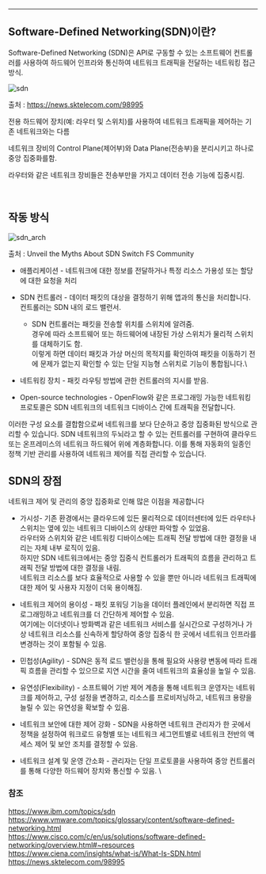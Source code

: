 ***

## Software-Defined Networking(SDN)이란?

Software-Defined Networking (SDN)은 API로 구동할 수 있는 소프트웨어 컨트롤러를 사용하여 하드웨어 인프라와 통신하여 네트워크 트래픽을 전달하는 네트워킹 접근 방식. 

![sdn](https://user-images.githubusercontent.com/61622657/224517757-1dcc4bd9-7ef2-433b-a500-1f1e10aba85d.png) 

출처 : https://news.sktelecom.com/98995

전용 하드웨어 장치(예: 라우터 및 스위치)를 사용하여 네트워크 트래픽을 제어하는 기존 네트워크와는 다름

네트워크 장비의 Control Plane(제어부)와 Data Plane(전송부)을 분리시키고 하나로 중앙 집중화를함.

라우터와 같은 네트워크 장비들은 전송부만을 가지고 데이터 전송 기능에 집중시킴.

<br>

## 작동 방식

![sdn_arch](https://user-images.githubusercontent.com/61622657/224517810-c8836573-89c0-41f8-b892-74e72794cd00.png)

출처 : Unveil the Myths About SDN Switch FS Community

- 애플리케이션 - 네트워크에 대한 정보를 전달하거나 특정 리소스 가용성 또는 할당에 대한 요청을 처리

- SDN 컨트롤러 - 데이터 패킷의 대상을 결정하기 위해 앱과의 통신을 처리합니다. 컨트롤러는 SDN 내의 로드 밸런서.
	- SDN 컨트롤러는 패킷을 전송할 위치를 스위치에 알려줌.\
	  경우에 따라 소프트웨어 또는 하드웨어에 내장된 가상 스위치가 물리적 스위치를 대체하기도 함.\
	  이렇게 하면 데이터 패킷과 가상 머신의 목적지를 확인하여 패킷을 이동하기 전에 문제가 없는지 확인할 수 있는 단일 지능형 스위치로 기능이 통합됩니다.\

- 네트워킹 장치 - 패킷 라우팅 방법에 관한 컨트롤러의 지시를 받음.

- Open-source technologies  - OpenFlow와 같은 프로그래밍 가능한 네트워킹 프로토콜은 SDN 네트워크의 네트워크 디바이스 간에 트래픽을 전달합니다. 


이러한 구성 요소를 결합함으로써 네트워크를 보다 단순하고 중앙 집중화된 방식으로 관리할 수 있습니다. 
SDN 네트워크의 두뇌라고 할 수 있는 컨트롤러를 구현하여 클라우드 또는 온프레미스의 네트워크 하드웨어 위에 계층화합니다. 
이를 통해 자동화의 일종인 정책 기반 관리를 사용하여 네트워크 제어를 직접 관리할 수 있습니다. 



## SDN의 장점

네트워크 제어 및 관리의 중앙 집중화로 인해 많은 이점을 제공합니다

- 가시성- 기존 환경에서는 클라우드에 있든 물리적으로 데이터센터에 있든 라우터나 스위치는 옆에 있는 네트워크 디바이스의 상태만 파악할 수 있었음.\
  라우터와 스위치와 같은 네트워킹 디바이스에는 트래픽 전달 방법에 대한 결정을 내리는 자체 내부 로직이 있음.\
  하지만 SDN 네트워크에서는 중앙 집중식 컨트롤러가 트래픽의 흐름을 관리하고 트래픽 전달 방법에 대한 결정을 내림.\
  네트워크 리소스를 보다 효율적으로 사용할 수 있을 뿐만 아니라 네트워크 트래픽에 대한 제어 및 사용자 지정이 더욱 용이해짐.

- 네트워크 제어의 용이성 - 패킷 포워딩 기능을 데이터 플레인에서 분리하면 직접 프로그래밍하고 네트워크를 더 간단하게 제어할 수 있음. \
  여기에는 이더넷이나 방화벽과 같은 네트워크 서비스를 실시간으로 구성하거나 가상 네트워크 리소스를 신속하게 할당하여 중앙 집중식 한 곳에서 네트워크 인프라를 변경하는 것이 포함될 수 있음.

- 민첩성(Agility) - SDN은 동적 로드 밸런싱을 통해 필요와 사용량 변동에 따라 트래픽 흐름을 관리할 수 있으므로 지연 시간을 줄여 네트워크의 효율성을 높일 수 있음.

- 유연성(Flexibility) - 소프트웨어 기반 제어 계층을 통해 네트워크 운영자는 네트워크를 제어하고, 구성 설정을 변경하고, 리소스를 프로비저닝하고, 네트워크 용량을 늘릴 수 있는 유연성을 확보할 수 있음. 

- 네트워크 보안에 대한 제어 강화 - SDN을 사용하면 네트워크 관리자가 한 곳에서 정책을 설정하여 워크로드 유형별 또는 네트워크 세그먼트별로 네트워크 전반의 액세스 제어 및 보안 조치를 결정할 수 있음. 

- 네트워크 설계 및 운영 간소화 - 관리자는 단일 프로토콜을 사용하여 중앙 컨트롤러를 통해 다양한 하드웨어 장치와 통신할 수 있음. \


### 참조
https://www.ibm.com/topics/sdn \
https://www.vmware.com/topics/glossary/content/software-defined-networking.html \
https://www.cisco.com/c/en/us/solutions/software-defined-networking/overview.html#~resources \
https://www.ciena.com/insights/what-is/What-Is-SDN.html \
https://news.sktelecom.com/98995
